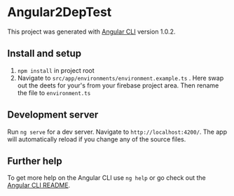 # Angular2DepTest

This project was generated with [Angular CLI](https://github.com/angular/angular-cli) version 1.0.2.

## Install and setup

1. `npm install` in project root
2. Navigate to `src/app/environments/environment.example.ts` . Here swap out the deets for your's from your firebase project area. Then rename the file to `environment.ts`

## Development server

Run `ng serve` for a dev server. Navigate to `http://localhost:4200/`. The app will automatically reload if you change any of the source files.

## Further help

To get more help on the Angular CLI use `ng help` or go check out the [Angular CLI README](https://github.com/angular/angular-cli/blob/master/README.md).
